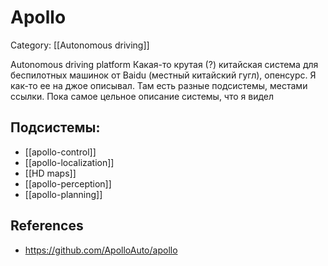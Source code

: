 # Apollo
Category: [[Autonomous driving]]

Autonomous driving platform
Какая-то крутая (?) китайская система для беспилотных машинок от Baidu (местный китайский гугл), опенсурс. Я как-то ее на джое описывал. Там есть разные подсистемы, местами ссылки. Пока самое цельное описание системы, что я видел

## Подсистемы:
- [[apollo-control]]
- [[apollo-localization]]
- [[HD maps]]
- [[apollo-perception]]
- [[apollo-planning]]


## References
- https://github.com/ApolloAuto/apollo


